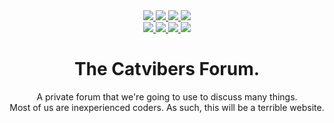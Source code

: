 <div align="center">
  <a href="https://catvibers.tk" target="_blank">
    <img src="https://img.shields.io/website?down_color=lightgrey&down_message=Offline&style=for-the-badge&up_message=Online&url=https%3A%2F%2Fcatvibers.tk">
  </a>
  <a href="https://www.codacy.com/gh/Catvibers/catvibers.github.io/dashboard" target="_blank">
    <img src="https://img.shields.io/codacy/grade/ad930723ca29499abba79caebf3abad4?style=for-the-badge">
  </a>
  <a href="https://app.netlify.com/sites/catvibers/deploys" target="_blank"> 
    <img src="https://img.shields.io/netlify/be4fe129-6cb6-4e35-8463-b7244bdc8ba7?style=for-the-badge">
  </a>
  <a href="https://github.com/Catvibers/catvibers.github.io/blob/main/LICENSE" target="_blank">
    <img src="https://img.shields.io/github/license/catvibers/catvibers.github.io?style=for-the-badge">
  </a><br>
  <a href="https://github.com/Catvibers/catvibers.github.io/network/members" target="_blank">
    <img src="https://img.shields.io/github/forks/Catvibers/catvibers.github.io?style=for-the-badge">
  </a>
  <a href="https://github.com/Catvibers/catvibers.github.io/stargazers" target="_blank">
    <img src="https://img.shields.io/github/stars/catvibers/catvibers.github.io?style=for-the-badge">
  </a>
  <a href="https://github.com/Catvibers/catvibers.github.io/pulls" target="_blank">
    <img src="https://img.shields.io/github/issues-pr/catvibers/catvibers.github.io?style=for-the-badge">
  </a>
  <a href="https://github.com/Catvibers/catvibers.github.io/pulls" target="_blank">
    <img src="https://img.shields.io/github/issues-pr-closed/catvibers/catvibers.github.io?style=for-the-badge">
  </a>
<h1>The Catvibers Forum.</h1>
<p>A private forum that we're going to use to discuss many things.<br>
Most of us are inexperienced coders. As such, this will be a terrible website.</p>
</div>
